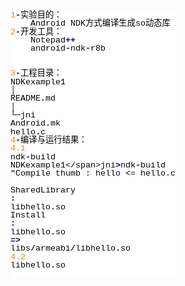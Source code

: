 <html><head>
<meta http-equiv="Content-Type" content="text/html; charset=UTF-8">
<title>Exported from Notepad++</title>
<style type="text/css">
span {
	font-family: 'Courier New';
	font-size: 10pt;
	color: #000000;
}
.sc0 {
}
.sc4 {
	color: #FF8000;
}
.sc10 {
	font-weight: bold;
	color: #000080;
}
.sc11 {
}
.sc12 {
}
</style>
</head>
<body>
<div style="float: left; white-space: pre; line-height: 1; background: #FFFFFF; "><span class="sc4">1</span><span class="sc10">-</span><span class="sc11">实验目的：</span><span class="sc0">
    </span><span class="sc11">Android</span><span class="sc0"> </span><span class="sc11">NDK方式编译生成so动态库</span><span class="sc0">
</span><span class="sc4">2</span><span class="sc10">-</span><span class="sc11">开发工具：</span><span class="sc0">
    </span><span class="sc11">Notepad</span><span class="sc10">++</span><span class="sc0">
    </span><span class="sc11">android</span><span class="sc10">-</span><span class="sc11">ndk</span><span class="sc10">-</span><span class="sc11">r8b</span><span class="sc0">

</span><span class="sc4">3</span><span class="sc10">-</span><span class="sc11">工程目录：</span><span class="sc0">
    </span><span class="sc11">NDKexample1</span><span class="sc0">
        </span><span class="sc11">│</span><span class="sc0">  </span><span class="sc11">README</span><span class="sc10">.</span><span class="sc11">md</span><span class="sc0">
        </span><span class="sc11">│</span><span class="sc0">
        </span><span class="sc11">└─jni</span><span class="sc0">
             </span><span class="sc11">Android</span><span class="sc10">.</span><span class="sc11">mk</span><span class="sc0">
             </span><span class="sc11">hello</span><span class="sc10">.</span><span class="sc11">c</span><span class="sc0">
</span><span class="sc4">4</span><span class="sc10">-</span><span class="sc11">编译与运行结果：</span><span class="sc0">
    </span><span class="sc4">4.1</span><span class="sc0"> </span><span class="sc11">ndk</span><span class="sc10">-</span><span class="sc11">build</span><span class="sc0">
        </span><span class="sc11">NDKexample1</span><span class="sc0">\</span><span class="sc11">jni</span><span class="sc10">&gt;</span><span class="sc11">ndk</span><span class="sc10">-</span><span class="sc11">build</span><span class="sc0">
        </span><span class="sc12">"Compile thumb : hello &lt;= hello.c
</span><span class="sc0">        </span><span class="sc11">SharedLibrary</span><span class="sc0">  </span><span class="sc10">:</span><span class="sc0"> </span><span class="sc11">libhello</span><span class="sc10">.</span><span class="sc11">so</span><span class="sc0">
        </span><span class="sc11">Install</span><span class="sc0">        </span><span class="sc10">:</span><span class="sc0"> </span><span class="sc11">libhello</span><span class="sc10">.</span><span class="sc11">so</span><span class="sc0"> </span><span class="sc10">=&gt;</span><span class="sc0"> </span><span class="sc11">libs</span><span class="sc10">/</span><span class="sc11">armeabi</span><span class="sc10">/</span><span class="sc11">libhello</span><span class="sc10">.</span><span class="sc11">so</span><span class="sc0">
    </span><span class="sc4">4.2</span><span class="sc0"> </span><span class="sc11">libhello</span><span class="sc10">.</span><span class="sc11">so</span></div>

</body></html>
